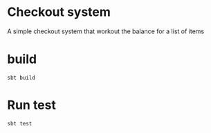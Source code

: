 # Checkout system
A simple checkout system that workout the balance for a list of items

# build
`sbt build`

# Run test
`sbt test`